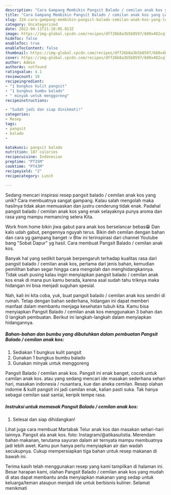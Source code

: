 ```yaml
---
description: "Cara Gampang Membikin Pangsit Balado / cemilan anak kos yang Lezat"
title: "Cara Gampang Membikin Pangsit Balado / cemilan anak kos yang Lezat"
slug: 324-cara-gampang-membikin-pangsit-balado-cemilan-anak-kos-yang-lezat
category: Uncategorized
date: 2022-04-11T21:10:05.013Z
image: https://img-global.cpcdn.com/recipes/dff26b8a3b5b8597/680x482cq70/pangsit-balado-cemilan-anak-kos-foto-resep-utama.jpg
hideToc: false
enableToc: true
enableTocContent: false
thumbnail: https://img-global.cpcdn.com/recipes/dff26b8a3b5b8597/680x482cq70/pangsit-balado-cemilan-anak-kos-foto-resep-utama.jpg
cover: https://img-global.cpcdn.com/recipes/dff26b8a3b5b8597/680x482cq70/pangsit-balado-cemilan-anak-kos-foto-resep-utama.jpg
author: Admin
authorAv: notfound
ratingvalue: 4.1
reviewcount: 10
recipeingredient:
- "1 bungkus kulit pangsit"
- "1 bungkus bumbu balado"
- " minyak untuk menggoreng"
recipeinstructions:

- "Sudah jadi dan siap dinikmati!"
categories:
- Resep
tags:
- pangsit
- balado
- 

katakunci: pangsit balado  
nutrition: 187 calories
recipecuisine: Indonesian
preptime: "PT35M"
cooktime: "PT43M"
recipeyield: "2"
recipecategory: Lunch

---
```





Sedang mencari inspirasi resep pangsit balado / cemilan anak kos yang unik? Cara membuatnya sangat gampang. Kalau salah mengolah maka hasilnya tidak akan memuaskan dan justru cenderung tidak enak. Padahal pangsit balado / cemilan anak kos yang enak selayaknya punya aroma dan rasa yang mampu memancing selera Kita.





Work from home bikin jiwa gabut para anak kos berselancar bebas😁 Dan kalo udah gabut, pengennya nguyah terus. Bikin deh cemilan dengan bahan dan cara yg gampang banget :v Btw ini terinspirasi dari channel Youtube bang &#34;Sobat Dapur&#34; yg hasil. Cara membuat Pangsit Balado / cemilan anak kos.

Banyak hal yang sedikit banyak berpengaruh terhadap kualitas rasa dari pangsit balado / cemilan anak kos, pertama dari jenis bahan, kemudian pemilihan bahan segar hingga cara mengolah dan menghidangkannya. Tidak usah pusing kalau ingin menyiapkan pangsit balado / cemilan anak kos enak di mana pun kamu berada, karena asal sudah tahu triknya maka hidangan ini bisa menjadi suguhan spesial.






Nah, kali ini kita coba, yuk, buat pangsit balado / cemilan anak kos sendiri di rumah. Tetap dengan bahan sederhana, hidangan ini dapat memberi manfaat dalam membantu menjaga kesehatan tubuh kita. Kamu bisa menyiapkan Pangsit Balado / cemilan anak kos menggunakan 3 bahan dan 0 langkah pembuatan. Berikut ini langkah-langkah dalam menyiapkan hidangannya.

<!--inarticleads1-->

##### Bahan-bahan dan bumbu yang dibutuhkan dalam pembuatan Pangsit Balado / cemilan anak kos:

1. Sediakan 1 bungkus kulit pangsit
1. Gunakan 1 bungkus bumbu balado
1. Gunakan  minyak untuk menggoreng


Pangsit Balado / cemilan anak kos. Pangsit ini enak banget, cocok untuk camilan anak kos. atau yang sedang mencari ide masakan sederhana sehari hari, masakan indonesia / nusantara, kue dan aneka cemilan. Resep olahan indomie &amp; kulit pangsit ini jadi camilan enak, kalian pasti suka. Tak hanya sebagai cemilan saat santai, keripik tempe rasa. 

<!--inarticleads2-->

##### Instruksi untuk memasak Pangsit Balado / cemilan anak kos:


1. Selesai dan siap dihidangkan!

Lihat juga cara membuat Martabak Telur anak kos dan masakan sehari-hari lainnya. Pangsit ala anak kos. foto: Instagram/@atikasulistia. Merendam bahan makanan, terutama sayuran dalam air ternyata mampu membuatnya jadi lebih awet. Kamu pun hanya perlu menyiapkan air dan wadah secukupnya. Cukup mempersiapkan tiga bahan untuk resep makanan di bawah ini. 

Terima kasih telah menggunakan resep yang kami tampilkan di halaman ini. Besar harapan kami, olahan Pangsit Balado / cemilan anak kos yang mudah di atas dapat membantu anda menyiapkan makanan yang sedap untuk keluarga/teman ataupun menjadi ide untuk berbisnis kuliner. Selamat menikmati
